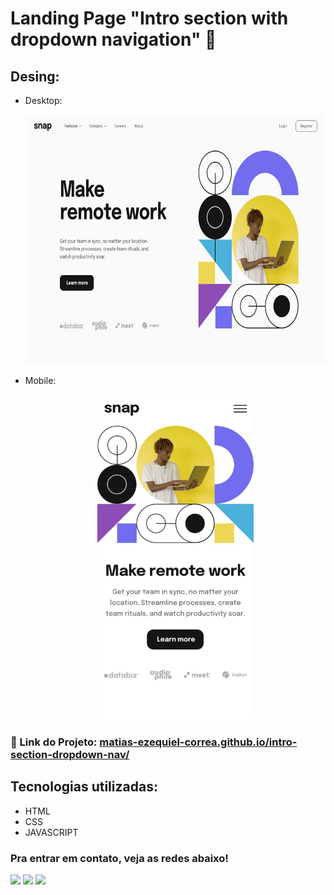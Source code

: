 # Landing Page "Intro section with dropdown navigation" 🔽

## Desing: 
* Desktop:
[<p align="center"><img height="400em" src="./src/design/desktop-design.jpg" alt="Projeto Landing Page  - Versão Desktop">](https://matias-ezequiel-correa.github.io/intro-section-dropdown-nav/)<p>

* Mobile:
[<p align="center"><img width=250 src="./src/design/mobile-design.jpg" alt="Projeto Landing Page  - Versão Mobile">](https://matias-ezequiel-correa.github.io/intro-section-dropdown-nav/)<p>

### 🔗 Link do Projeto: <a href="https://matias-ezequiel-correa.github.io/intro-section-dropdown-nav/" target="_blank">matias-ezequiel-correa.github.io/intro-section-dropdown-nav/</a>

## Tecnologias utilizadas:

 * HTML
 * CSS
 * JAVASCRIPT

 ### Pra entrar em contato, veja as redes abaixo!
 
<div> 
  <a href="https://instagram.com/maticorrea10" target="_blank"><img src="https://img.shields.io/badge/-Instagram-%23E4405F?style=for-the-badge&logo=instagram&logoColor=white" target="_blank"></a>
  <a href = "https://matiasecorrea19@gmail.com"><img src="https://img.shields.io/badge/-Gmail-%23333?style=for-the-badge&logo=gmail&logoColor=white" target="_blank"></a>
  <a href="https://www.linkedin.com/in/matías-ezequiel-correa" target="_blank"><img src="https://img.shields.io/badge/-LinkedIn-%230077B5?style=for-the-badge&logo=linkedin&logoColor=white" target="_blank"></a> 
</div>
